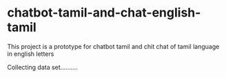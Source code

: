 # chatbot-tamil-and-chat-english-tamil
This project is a prototype for chatbot tamil and chit chat of tamil language in english letters

Collecting data set..........
